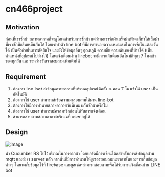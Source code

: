 # cn466project

## Motivation
ก่อนที่เราซักผ้า สภาพอากาศก็จะดูโอเคสำหรับการซักผ้า แต่ว่าพอเราซัดผ้าเสร็จฝนฟ้าตกก็ทำใส่เสื้อผ้าที่เราซักมีกลิ่นเหม็นอัพได้ โดยเราทำตัว line bot ที่มีการทำนายความเหมาะสมในการซักในแต่ละวันได้ เป็นตัวช่วยในการตัดสินใจ และยังให้ข้อมูลอื่นๆ อุณหภูมิ ความชื่น ความดันของที่บ้านได้ (เป็นตำแหน่งที่อุปกรณ์ไปว่างไว้) 
โดยแจ้งเตือนผ่าน linebot จะมีการแจ้งเตือนอัตโนมัติทุกๆ 7 โมงเช้าของทุกวัน และ ระหว่างวันเราสอบถามเพิ่มเติมได้

## Requirement
1. ต้องการ line-bot ส่งข้อมูลภาพอากาศที่บริเวณอุปกรณ์ติดตั้ง ณ ตอน 7 โมงเช้าให้ user เป็นอัตโนมัติ
2. ต้องการให้ user สามารถส่งข้อความมาสอบถามได้ผ่าน  line-bot 
3. ต้องการให้มีการทำนายสภาพอากาศวันนี้เหมาะกับซักผ้าหรือไม่
4. ต้องการให้ user ทำการสมัครสมาชิกก่อนได้รับการแจ้งเตือน
5. สามารถสอบถามสภาพอากาศบริเวณที่ user อยู่ได้

## Design
 ![image](https://www.img.in.th/images/db9720d17aa1e6b25030a28f733fa508.jpg)
 
 นำ Cucumber RS ไปไว้บริเวณในการตากผ้า โดยบอร์ดมีการเขียนโค้ดสำหรับการส่งข้อมูลผ่าน mqtt และส่งมา server หลัก จากนั้นก็มีการคำนวนให้ยูเซอรสอบถามนะเวลานั้นและการเก็บข้อมูลต่างๆ โดยจะเก็บข้อมูลไว้ที่ firebase และยูสเซอรสามารถสอบถามหรือได้รับการแจ้งเตือนผ่าน LINE bot 
